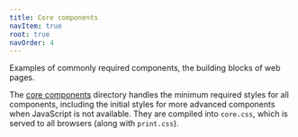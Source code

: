 ```yaml
---
title: Core components
navItem: true
root: true
navOrder: 4
---
```

Examples of commonly required components, the building blocks of web pages.

The [core components](https://github.com/studio24/amplify/blob/main/docs/css.md#css-architecture) directory handles the minimum required styles for all components, including the initial styles for more advanced components when JavaScript is not available. They are compiled into `core.css`, which is served to all browsers (along with `print.css`).